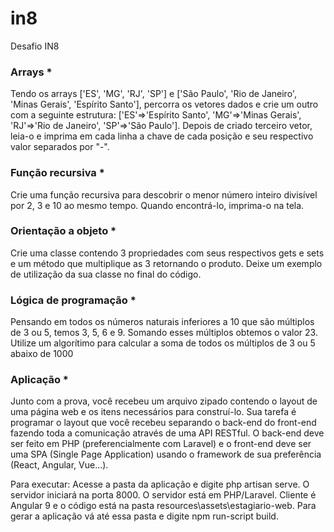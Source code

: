 # in8
Desafio IN8

### Arrays *
Tendo os arrays ['ES', 'MG', 'RJ', 'SP'] e ['São Paulo', 'Rio de Janeiro', 'Minas Gerais', 'Espírito Santo'], percorra os vetores dados e crie um outro com a seguinte estrutura: ['ES'=>'Espírito Santo', 'MG'=>'Minas Gerais', 'RJ'=>'Rio de Janeiro', 'SP'=>'São Paulo']. Depois de criado terceiro vetor, leia-o e imprima em cada linha a chave de cada posição e seu respectivo valor separados por "-".

### Função recursiva *
Crie uma função recursiva para descobrir o menor número inteiro divisível por 2, 3 e 10 ao mesmo tempo. Quando encontrá-lo, imprima-o na tela.

### Orientação a objeto *
Crie uma classe contendo 3 propriedades com seus respectivos gets e sets e um método que multiplique as 3 retornando o produto. Deixe um exemplo de utilização da sua classe no final do código.

### Lógica de programação *
Pensando em todos os números naturais inferiores a 10 que são múltiplos de 3 ou 5, temos 3, 5, 6 e 9. Somando esses múltiplos obtemos o valor 23. Utilize um algorítimo para calcular a soma de todos os múltiplos de 3 ou 5 abaixo de 1000

### Aplicação *
Junto com a prova, você recebeu um arquivo zipado contendo o layout de uma página web e os itens necessários para construí-lo. Sua tarefa é programar o layout que você recebeu separando o back-end do front-end fazendo toda a comunicação através de uma API RESTful. O back-end deve ser feito em PHP (preferencialmente com Laravel) e o front-end deve ser uma SPA (Single Page Application) usando o framework de sua preferência (React, Angular, Vue...).

Para executar: 
Acesse a pasta da aplicação e digite php artisan serve. O servidor iniciará na porta 8000. O servidor está em PHP/Laravel. Cliente é Angular 9 e o código está na pasta resources\assets\estagiario-web. Para gerar a aplicação vá até essa pasta e digite npm run-script build.


